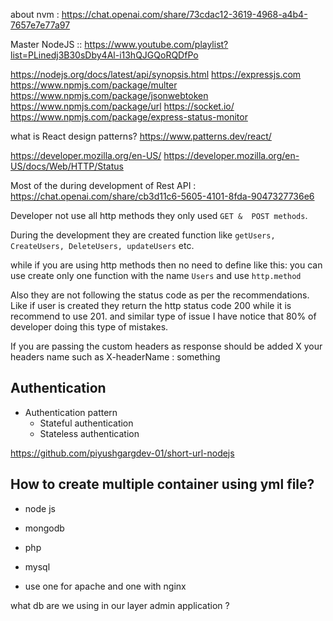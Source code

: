 about nvm :
https://chat.openai.com/share/73cdac12-3619-4968-a4b4-7657e7e77a97

Master NodeJS :: https://www.youtube.com/playlist?list=PLinedj3B30sDby4Al-i13hQJGQoRQDfPo

https://nodejs.org/docs/latest/api/synopsis.html
https://expressjs.com
https://www.npmjs.com/package/multer
https://www.npmjs.com/package/jsonwebtoken
https://www.npmjs.com/package/url
https://socket.io/
https://www.npmjs.com/package/express-status-monitor


what is React design patterns?
https://www.patterns.dev/react/

https://developer.mozilla.org/en-US/
https://developer.mozilla.org/en-US/docs/Web/HTTP/Status



Most of the during development of Rest API :
https://chat.openai.com/share/cb3d11c6-5605-4101-8fda-9047327736e6

Developer not use all http methods they only used ```GET &  POST methods```.

During the development they are created function like ```getUsers, CreateUsers, DeleteUsers, updateUsers``` etc.

while if you are using http methods then no need to define like this: you can use create only one function with the name ```Users``` and use ```http.method```

Also they are not following the status code as per the recommendations.
Like if user is created they return the http status code 200 while it is recommend to use 201.
and similar type of issue I have notice that 80% of developer doing this type of mistakes.

If you are passing the custom headers as response should be added X your headers name such as X-headerName : something


## Authentication 
- Authentication pattern 
    - Stateful authentication
    - Stateless authentication

https://github.com/piyushgargdev-01/short-url-nodejs



## How to create multiple container using yml file?
- node js
- mongodb

- php
- mysql
- use one for apache and one with nginx




what db are we using in our layer admin application ?




